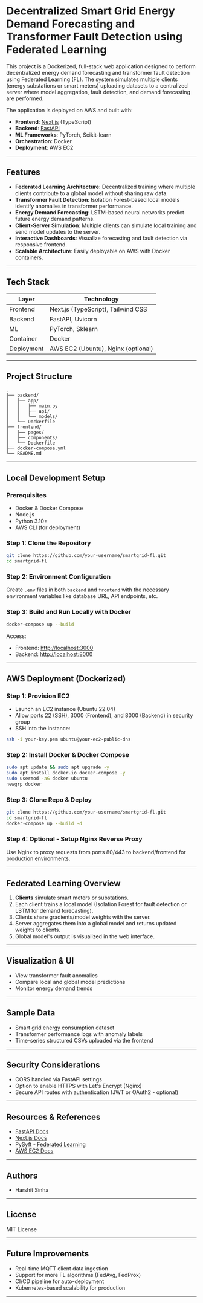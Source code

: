 
# Decentralized Smart Grid Energy Demand Forecasting and Transformer Fault Detection using Federated Learning

This project is a Dockerized, full-stack web application designed to perform decentralized energy demand forecasting and transformer fault detection using Federated Learning (FL). The system simulates multiple clients (energy substations or smart meters) uploading datasets to a centralized server where model aggregation, fault detection, and demand forecasting are performed.

The application is deployed on AWS and built with:
- **Frontend**: [Next.js](https://nextjs.org/) (TypeScript)
- **Backend**: [FastAPI](https://fastapi.tiangolo.com/)
- **ML Frameworks**: PyTorch, Scikit-learn
- **Orchestration**: Docker
- **Deployment**: AWS EC2

---

## Features

- **Federated Learning Architecture**: Decentralized training where multiple clients contribute to a global model without sharing raw data.
- **Transformer Fault Detection**: Isolation Forest-based local models identify anomalies in transformer performance.
- **Energy Demand Forecasting**: LSTM-based neural networks predict future energy demand patterns.
- **Client-Server Simulation**: Multiple clients can simulate local training and send model updates to the server.
- **Interactive Dashboards**: Visualize forecasting and fault detection via responsive frontend.
- **Scalable Architecture**: Easily deployable on AWS with Docker containers.

---

## Tech Stack

| Layer       | Technology         |
|------------|--------------------|
| Frontend   | Next.js (TypeScript), Tailwind CSS |
| Backend    | FastAPI, Uvicorn |
| ML         | PyTorch, Sklearn |
| Container  | Docker |
| Deployment | AWS EC2 (Ubuntu), Nginx (optional) |

---

## Project Structure

```
.
├── backend/
│   ├── app/
│   │   ├── main.py
│   │   ├── api/
│   │   └── models/
│   └── Dockerfile
├── frontend/
│   ├── pages/
│   ├── components/
│   └── Dockerfile
├── docker-compose.yml
└── README.md
```

---

## Local Development Setup

### Prerequisites

- Docker & Docker Compose
- Node.js
- Python 3.10+
- AWS CLI (for deployment)

### Step 1: Clone the Repository

```bash
git clone https://github.com/your-username/smartgrid-fl.git
cd smartgrid-fl
```

### Step 2: Environment Configuration

Create `.env` files in both `backend` and `frontend` with the necessary environment variables like database URL, API endpoints, etc.

### Step 3: Build and Run Locally with Docker

```bash
docker-compose up --build
```

Access:
- Frontend: [http://localhost:3000](http://localhost:3000)
- Backend: [http://localhost:8000](http://localhost:8000)

---

## AWS Deployment (Dockerized)

### Step 1: Provision EC2

- Launch an EC2 instance (Ubuntu 22.04)
- Allow ports 22 (SSH), 3000 (Frontend), and 8000 (Backend) in security group
- SSH into the instance:
```bash
ssh -i your-key.pem ubuntu@your-ec2-public-dns
```

### Step 2: Install Docker & Docker Compose

```bash
sudo apt update && sudo apt upgrade -y
sudo apt install docker.io docker-compose -y
sudo usermod -aG docker ubuntu
newgrp docker
```

### Step 3: Clone Repo & Deploy

```bash
git clone https://github.com/your-username/smartgrid-fl.git
cd smartgrid-fl
docker-compose up --build -d
```

### Step 4: Optional - Setup Nginx Reverse Proxy

Use Nginx to proxy requests from ports 80/443 to backend/frontend for production environments.

---

## Federated Learning Overview

1. **Clients** simulate smart meters or substations.
2. Each client trains a local model (Isolation Forest for fault detection or LSTM for demand forecasting).
3. Clients share gradients/model weights with the server.
4. Server aggregates them into a global model and returns updated weights to clients.
5. Global model's output is visualized in the web interface.

---

## Visualization & UI

- View transformer fault anomalies
- Compare local and global model predictions
- Monitor energy demand trends

---

## Sample Data

- Smart grid energy consumption dataset
- Transformer performance logs with anomaly labels
- Time-series structured CSVs uploaded via the frontend

---

## Security Considerations

- CORS handled via FastAPI settings
- Option to enable HTTPS with Let's Encrypt (Nginx)
- Secure API routes with authentication (JWT or OAuth2 - optional)

---

## Resources & References

- [FastAPI Docs](https://fastapi.tiangolo.com/)
- [Next.js Docs](https://nextjs.org/docs)
- [PySyft - Federated Learning](https://github.com/OpenMined/PySyft)
- [AWS EC2 Docs](https://docs.aws.amazon.com/ec2/)

---

## Authors

- Harshit Sinha

---

## License

MIT License

---

## Future Improvements

- Real-time MQTT client data ingestion
- Support for more FL algorithms (FedAvg, FedProx)
- CI/CD pipeline for auto-deployment
- Kubernetes-based scalability for production

---
